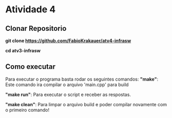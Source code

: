 # Atividade 4

## Clonar Repositorio
**git clone https://github.com/FabioKrakauer/atv4-infrasw**

**cd atv3-infrasw**
## Como executar

Para executar o programa basta rodar os seguintes comandos:
**"make"**: Este comando ira compilar o arquivo 'main.cpp' para build

**"make run"**: Para executar o script e receber as respostas.

**"make clean"**: Para limpar o arquivo build e poder compilar novamente com o primeiro comando!